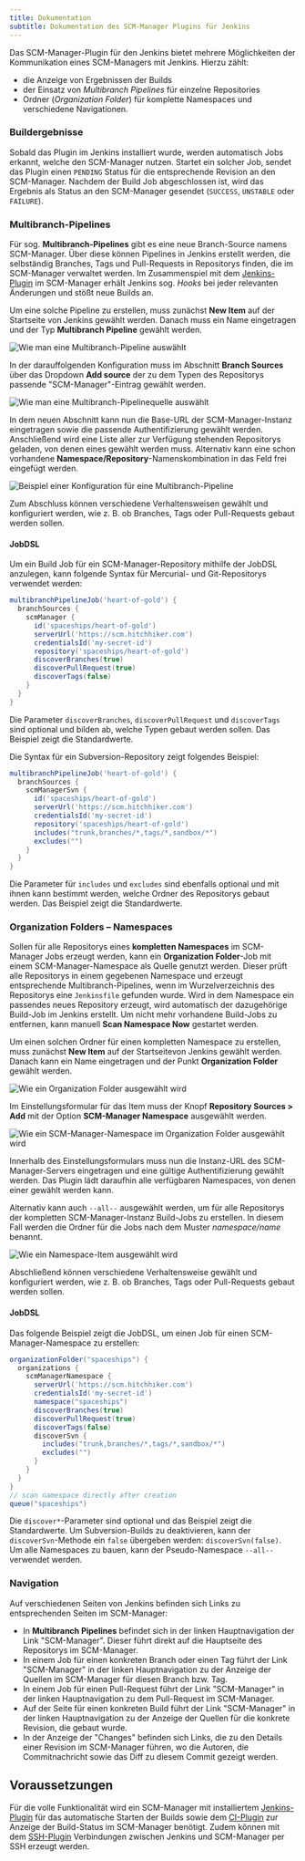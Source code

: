 ```yaml
---
title: Dokumentation
subtitle: Dokumentation des SCM-Manager Plugins für Jenkins
---
```


Das SCM-Manager-Plugin für den Jenkins bietet mehrere Möglichkeiten der Kommunikation eines SCM-Managers mit Jenkins. 
Hierzu zählt:
* die Anzeige von Ergebnissen der Builds
* der Einsatz von *Multibranch Pipelines* für einzelne Repositories
* Ordner (*Organization Folder*) für komplette Namespaces und verschiedene Navigationen.

### Buildergebnisse
Sobald das Plugin im Jenkins installiert wurde, werden automatisch Jobs erkannt, welche den SCM-Manager nutzen.
Startet ein solcher Job, sendet das Plugin einen `PENDING` Status für die entsprechende Revision an den SCM-Manager.
Nachdem der Build Job abgeschlossen ist, wird das Ergebnis als Status an den SCM-Manager gesendet (`SUCCESS`, `UNSTABLE`
oder `FAILURE`).

### Multibranch-Pipelines
Für sog. **Multibranch-Pipelines** gibt es eine neue Branch-Source namens SCM-Manager. Über diese können Pipelines in 
Jenkins erstellt werden, die selbständig Branches, Tags und Pull-Requests in Repositorys finden, die im SCM-Manager
verwaltet werden. Im Zusammenspiel mit dem [Jenkins-Plugin](https://www.scm-manager.org/plugins/scm-jenkins-plugin/) im SCM-Manager erhält Jenkins sog. *Hooks*
bei jeder relevanten Änderungen und stößt neue Builds an.

Um eine solche Pipeline zu erstellen, muss zunächst **New Item** auf der Startseite von Jenkins gewählt werden. Danach
muss ein Name eingetragen und der Typ **Multibranch Pipeline** gewählt werden.

![Wie man eine Multibranch-Pipeline auswählt](../assets/select-multibranch-pipeline.png)

In der darauffolgenden Konfiguration muss im Abschnitt **Branch Sources** über das Dropdown **Add source** der zu dem Typen des Repositorys passende "SCM-Manager"-Eintrag gewählt werden.

![Wie man eine Multibranch-Pipelinequelle auswählt](../assets/config-multibranch-pipeline-source.png)

In dem neuen Abschnitt kann nun die Base-URL der SCM-Manager-Instanz eingetragen sowie die passende Authentifizierung gewählt werden. 
Anschließend wird eine Liste aller zur Verfügung stehenden Repositorys geladen, von denen eines gewählt
werden muss. 
Alternativ kann eine schon vorhandene **Namespace/Repository**-Namenskombination in das Feld frei eingefügt werden.

![Beispiel einer Konfiguration für eine Multibranch-Pipeline](../assets/config-multibranch-pipeline.png)

Zum Abschluss können verschiedene Verhaltensweisen gewählt und konfiguriert werden, wie z. B. ob Branches, Tags oder
Pull-Requests gebaut werden sollen.

#### JobDSL

Um ein Build Job für ein SCM-Manager-Repository mithilfe der JobDSL anzulegen, 
kann folgende Syntax für Mercurial- und Git-Repositorys verwendet werden:

```groovy
multibranchPipelineJob('heart-of-gold') {
  branchSources {
    scmManager {
      id('spaceships/heart-of-gold')
      serverUrl('https://scm.hitchhiker.com')
      credentialsId('my-secret-id')
      repository('spaceships/heart-of-gold')
      discoverBranches(true)
      discoverPullRequest(true)
      discoverTags(false)
    }
  }
}
```

Die Parameter `discoverBranches`, `discoverPullRequest` und `discoverTags` sind optional und bilden ab, welche Typen gebaut werden sollen.
Das Beispiel zeigt die Standardwerte.

Die Syntax für ein Subversion-Repository zeigt folgendes Beispiel:

```groovy
multibranchPipelineJob('heart-of-gold') {
  branchSources {
    scmManagerSvn {
      id('spaceships/heart-of-gold')
      serverUrl('https://scm.hitchhiker.com')
      credentialsId('my-secret-id')
      repository('spaceships/heart-of-gold')
      includes("trunk,branches/*,tags/*,sandbox/*")
      excludes("")
    }
  }
}
```

Die Parameter für `includes` und `excludes` sind ebenfalls optional und mit ihnen kann bestimmt werden, 
welche Ordner des Repositorys gebaut werden.
Das Beispiel zeigt die Standardwerte.

### Organization Folders &ndash; Namespaces
Sollen für alle Repositorys eines **kompletten Namespaces** im SCM-Manager Jobs erzeugt werden, kann ein **Organization Folder**-Job mit einem SCM-Manager-Namespace als Quelle genutzt werden. 
Dieser prüft alle Repositorys in einem gegebenen Namespace und erzeugt entsprechende Multibranch-Pipelines, wenn im Wurzelverzeichnis des Repositorys eine `Jenkinsfile` gefunden wurde. 
Wird in dem Namespace ein passendes neues Repository erzeugt, wird automatisch der dazugehörige Build-Job im Jenkins erstellt.
Um nicht mehr vorhandene Build-Jobs zu entfernen, kann manuell **Scan Namespace Now** gestartet werden.

Um einen solchen Ordner für einen kompletten Namespace zu erstellen, muss zunächst **New Item** auf der Startseitevon Jenkins gewählt werden. 
Danach kann ein Name eingetragen und der Punkt **Organization Folder** gewählt werden.

![Wie ein Organization Folder ausgewählt wird](../assets/select-namespace-organization-folder.png)

Im Einstellungsformular für das Item muss der Knopf **Repository&nbsp;Sources > Add** mit der Option **SCM-Manager Namespace**
ausgewählt werden.

![Wie ein SCM-Manager-Namespace im Organization Folder ausgewählt wird](../assets/config-namespace-select.png)

Innerhalb des Einstellungsformulars muss nun die Instanz-URL des SCM-Manager-Servers eingetragen und eine gültige Authentifizierung
gewählt werden. Das Plugin lädt daraufhin alle verfügbaren Namespaces, von denen einer gewählt werden kann.

Alternativ kann auch <code>--all--</code> ausgewählt werden, um für alle Repositorys der kompletten SCM-Manager-Instanz
Build-Jobs zu erstellen. In diesem Fall werden die Ordner für die Jobs nach dem Muster *namespace/name* benannt.

![Wie ein Namespace-Item ausgewählt wird](../assets/config-namespace-item.png)

Abschließend können verschiedene Verhaltensweise gewählt und konfiguriert werden, wie z. B. ob Branches, Tags oder
Pull-Requests gebaut werden sollen.

#### JobDSL

Das folgende Beispiel zeigt die JobDSL, um einen Job für einen SCM-Manager-Namespace zu erstellen:

```groovy
organizationFolder("spaceships") {
  organizations {
    scmManagerNamespace {
      serverUrl('https://scm.hitchhiker.com')
      credentialsId('my-secret-id')
      namespace("spaceships")
      discoverBranches(true)
      discoverPullRequest(true)
      discoverTags(false)
      discoverSvn {
        includes("trunk,branches/*,tags/*,sandbox/*")
        excludes("")
      }
    }
  }
}
// scan namespace directly after creation
queue("spaceships")
```
Die `discover*`-Parameter sind optional und das Beispiel zeigt die Standardwerte.
Um Subversion-Builds zu deaktivieren, kann der `discoverSvn`-Methode ein `false` übergeben werden: `discoverSvn(false)`.
Um alle Namespaces zu bauen, kann der Pseudo-Namespace `--all--` verwendet werden.

### Navigation
Auf verschiedenen Seiten von Jenkins befinden sich Links zu entsprechenden Seiten im SCM-Manager:

- In **Multibranch Pipelines** befindet sich in der linken Hauptnavigation der Link "SCM-Manager". Dieser führt direkt
  auf die Hauptseite des Repositorys im SCM-Manager.
- In einem Job für einen konkreten Branch oder einen Tag führt der Link "SCM-Manager" in der linken Hauptnavigation
  zu der Anzeige der Quellen im SCM-Manager für diesen Branch bzw. Tag.
- In einem Job für einen Pull-Request führt der Link "SCM-Manager" in der linken Hauptnavigation zu dem Pull-Request
  im SCM-Manager.
- Auf der Seite für einen konkreten Build führt der Link "SCM-Manager" in der linken Hauptnavigation zu der Anzeige
  der Quellen für die konkrete Revision, die gebaut wurde.
- In der Anzeige der "Changes" befinden sich Links, die zu den Details einer Revision im SCM-Manager führen, wo die
  Autoren, die Commitnachricht sowie das Diff zu diesem Commit gezeigt werden.

## Voraussetzungen

Für die volle Funktionalität wird ein SCM-Manager mit installiertem
[Jenkins-Plugin](https://www.scm-manager.org/plugins/scm-jenkins-plugin/) für das automatische Starten der Builds sowie
dem [CI-Plugin](https://www.scm-manager.org/plugins/scm-ci-plugin/) zur Anzeige der Build-Status im SCM-Manager
benötigt. Zudem können mit dem [SSH-Plugin](https://www.scm-manager.org/plugins/scm-ssh-plugin/) Verbindungen zwischen
Jenkins und SCM-Manager per SSH erzeugt werden.
